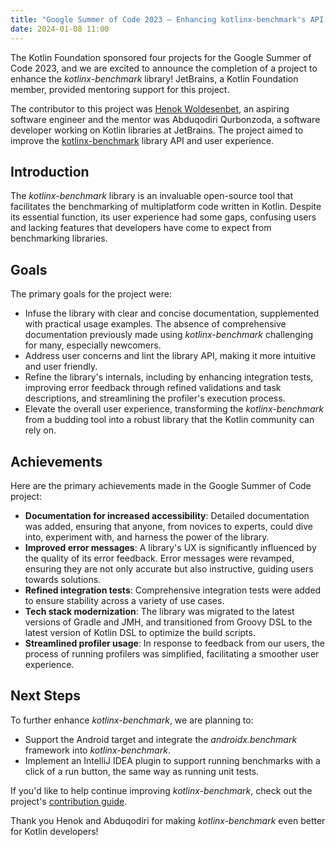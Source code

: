 ```yaml
---
title: "Google Summer of Code 2023 – Enhancing kotlinx-benchmark's API and User Experience"
date: 2024-01-08 11:00
---
```


The Kotlin Foundation sponsored four projects for the Google Summer of Code 2023, and we are excited to announce the completion of a project to enhance the _kotlinx-benchmark_ library! JetBrains, a Kotlin Foundation member, provided mentoring support for this project.

The contributor to this project was [Henok Woldesenbet](https://github.com/wldeh), an aspiring software engineer and the mentor was Abduqodiri Qurbonzoda, a software developer working on Kotlin libraries at JetBrains. The project aimed to improve the [kotlinx-benchmark](https://github.com/Kotlin/kotlinx-benchmark) library API and user experience.

## Introduction

The _kotlinx-benchmark_ library is an invaluable open-source tool that facilitates the benchmarking of multiplatform code written in Kotlin. Despite its essential function, its user experience had some gaps, confusing users and lacking features that developers have come to expect from benchmarking libraries.

## Goals

The primary goals for the project were:
* Infuse the library with clear and concise documentation, supplemented with practical usage examples. The absence of comprehensive documentation previously made using _kotlinx-benchmark_ challenging for many, especially newcomers.
* Address user concerns and lint the library API, making it more intuitive and user friendly.
* Refine the library's internals, including by enhancing integration tests, improving error feedback through refined validations and task descriptions, and streamlining the profiler's execution process.
* Elevate the overall user experience, transforming the _kotlinx-benchmark_ from a budding tool into a robust library that the Kotlin community can rely on.

## Achievements

Here are the primary achievements made in the Google Summer of Code project:
* **Documentation for increased accessibility**: Detailed documentation was added, ensuring that anyone, from novices to experts, could dive into, experiment with, and harness the power of the library.
* **Improved error messages**: A library's UX is significantly influenced by the quality of its error feedback. Error messages were revamped, ensuring they are not only accurate but also instructive, guiding users towards solutions.
* **Refined integration tests**: Comprehensive integration tests were added to ensure stability across a variety of use cases.
* **Tech stack modernization**: The library was migrated to the latest versions of Gradle and JMH, and transitioned from Groovy DSL to the latest version of Kotlin DSL to optimize the build scripts.
* **Streamlined profiler usage**: In response to feedback from our users, the process of running profilers was simplified, facilitating a smoother user experience.

## Next Steps

To further enhance _kotlinx-benchmark_, we are planning to:
* Support the Android target and integrate the _androidx.benchmark_ framework into _kotlinx-benchmark_.
* Implement an IntelliJ IDEA plugin to support running benchmarks with a click of a run button, the same way as running unit tests.

If you'd like to help continue improving _kotlinx-benchmark_, check out the project's [contribution guide](https://github.com/Kotlin/kotlinx-benchmark/CONTRIBUTING.md).

Thank you Henok and Abduqodiri for making _kotlinx-benchmark_ even better for Kotlin developers!
